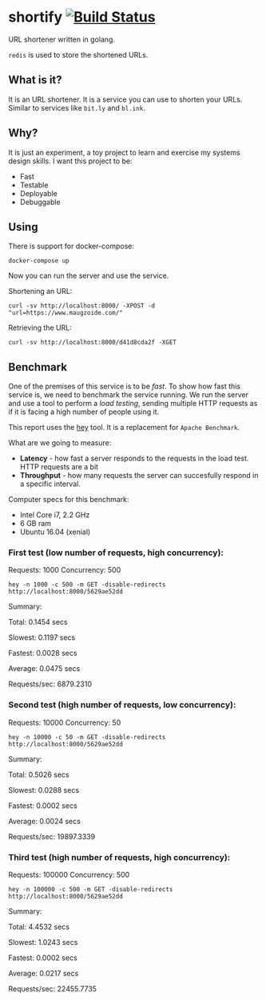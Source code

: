 # shortify [![Build Status](https://travis-ci.org/mauricioabreu/shortify.svg?branch=master)](https://travis-ci.org/mauricioabreu/shortify)

URL shortener written in golang.

`redis` is used to store the shortened URLs.

## What is it?

It is an URL shortener. It is a service you can use to shorten your URLs. Similar to services like `bit.ly` and `bl.ink`.

## Why?

It is just an experiment, a toy project to learn and exercise my systems design skills.
I want this project to be:

* Fast
* Testable
* Deployable
* Debuggable

## Using

There is support for docker-compose:

```
docker-compose up
```

Now you can run the server and use the service.

Shortening an URL:

```
curl -sv http://localhost:8000/ -XPOST -d "url=https://www.maugzoide.com/"
```

Retrieving the URL:

```
curl -sv http://localhost:8000/d41d8cda2f -XGET
```

## Benchmark

One of the premises of this service is to be *fast*. To show how fast this service is, we need to benchmark the service running. We run the server and use a tool to perform a *load testing*, sending multiple HTTP requests as if it is facing a high number of people using it.

This report uses the [hey](https://github.com/rakyll/hey) tool. It is a replacement for `Apache Benchmark`. 

What are we going to measure:

* **Latency** - how fast a server responds to the requests in the load test. HTTP requests are a bit 
* **Throughput** - how many requests the server can succesfully respond in a specific interval.

Computer specs for this benchmark:

* Intel Core i7, 2.2 GHz
* 6 GB ram
* Ubuntu 16.04 (xenial)

### First test (low number of requests, high concurrency):

Requests: 1000
Concurrency: 500

```
hey -n 1000 -c 500 -m GET -disable-redirects http://localhost:8000/5629ae52dd
```

Summary:

Total:        0.1454 secs

Slowest:      0.1197 secs

Fastest:      0.0028 secs

Average:      0.0475 secs

Requests/sec: 6879.2310

### Second test (high number of requests, low concurrency):

Requests: 10000
Concurrency: 50

```
hey -n 10000 -c 50 -m GET -disable-redirects http://localhost:8000/5629ae52dd
```

Summary:

Total:        0.5026 secs

Slowest:      0.0288 secs

Fastest:      0.0002 secs

Average:      0.0024 secs

Requests/sec: 19897.3339

### Third test (high number of requests, high concurrency):

Requests: 100000
Concurrency: 500

```
hey -n 100000 -c 500 -m GET -disable-redirects http://localhost:8000/5629ae52dd
```

Summary:

Total:        4.4532 secs

Slowest:      1.0243 secs

Fastest:      0.0002 secs

Average:      0.0217 secs

Requests/sec: 22455.7735
